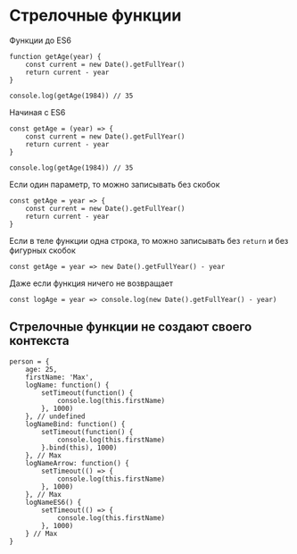 # Стрелочные функции

Функции до ES6

    function getAge(year) {
        const current = new Date().getFullYear()
        return current - year
    }

    console.log(getAge(1984)) // 35
    
Начиная с ES6

    const getAge = (year) => {
        const current = new Date().getFullYear()
        return current - year
    }

    console.log(getAge(1984)) // 35

Если один параметр, то можно записывать без скобок

    const getAge = year => {
        const current = new Date().getFullYear()
        return current - year
    }

Если в теле функции одна строка, то можно записывать без `return` и без фигурных скобок

    const getAge = year => new Date().getFullYear() - year

Даже если функция ничего не возвращает
    
    const logAge = year => console.log(new Date().getFullYear() - year)

## Стрелочные функции не создают своего контекста
    person = {
        age: 25,
        firstName: 'Max',
        logName: function() {
            setTimeout(function() {
                console.log(this.firstName)
            }, 1000)
        }, // undefined
        logNameBind: function() {
            setTimeout(function() {
                console.log(this.firstName)
            }.bind(this), 1000)
        }, // Max
        logNameArrow: function() {
            setTimeout(() => {
                console.log(this.firstName)
            }, 1000)
        }, // Max
        logNameES6() {
            setTimeout(() => {
                console.log(this.firstName)
            }, 1000)
        } // Max    
    }
